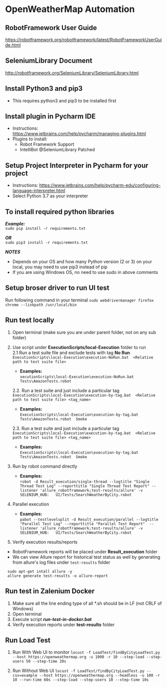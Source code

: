 # OpenWeatherMap Automation
## RobotFramework User Guide
https://robotframework.org/robotframework/latest/RobotFrameworkUserGuide.html

## SeleniumLibrary Document
http://robotframework.org/SeleniumLibrary/SeleniumLibrary.html  


## Install Python3 and pip3
- This requires python3 and pip3 to be installed first 

## Install plugin in Pycharm IDE
- Instructions:  
https://www.jetbrains.com/help/pycharm/managing-plugins.html  
- Plugins to install:
  - Robot Framework Support
  - IntelliBot @SeleniumLibrary Patched

## Setup Project Interpreter in Pycharm for your project
- Instructions: 
https://www.jetbrains.com/help/pycharm-edu/configuring-language-interpreter.html
- Select Python 3.7 as your interpreter

## To install required python libraries 

*__Example:__*     
`sudo pip install -r requirements.txt`

*__OR__*  
`sudo pip3 install -r requirements.txt`  

*__NOTES__*  
- Depends on your OS and how many Python version (2 or 3) on your local, you may need to use pip3 instead of pip
- If you are using Windows OS, no need to use sudo in above comments

## Setup broser driver to run UI test  
Run following command in your terminal 
`sudo webdrivermanager firefox chrome --linkpath /usr/local/bin`


## Run test locally
1. Open terminal (make sure you are under parent folder, not on any sub folder)  
2. Use script under __ExecutionScripts/local-Execution__ folder to run  
    2.1 Run a test suite file and exclude tests with tag __No Run__   
`ExecutionScripts\local-Execution\execution-NoRun.bat  <Relative path to test suite file>`  
    - **Examples:**  
`xecutionScripts\local-Execution\execution-NoRun.bat  Tests\AmazonTests.robot`  

   2.2. Run a test suite and just include a particular tag  
`ExecutionScripts\local-Execution\execution-by-tag.bat  <Relative path to test suite file> <tag_name> `  
    - **Examples:**     
`ExecutionScripts\local-Execution\execution-by-tag.bat  Tests\AmazonTests.robot  Smoke`  
  
  
    2.3. Run a test suite and just include a particular tag    
`ExecutionScripts\local-Execution\execution-by-tag.bat  <Relative path to test suite file> <tag_name> `  
    - **Examples:**     
`ExecutionScripts\local-Execution\execution-by-tag.bat  Tests\AmazonTests.robot  Smoke`

3. Run by robot command directly
    - **Examples:**   
`robot -d Result_execution/single-thread --logtitle "Single Thread Test Log" --reporttitle "Single Thread Test Report" --listener 'allure_robotframework;test-results/allure' -v SELENIUM_HUB:   UI/Tests/SearchWeatherByCity.robot
`

4. Parallel execution 
    - **Examples:**  
`pabot --testlevelsplit -d Result_execution/parallel --logtitle "Parallel Test Log" --reporttitle "Parallel Test Report"  --listener 'allure_robotframework;test-results/allure' -v SELENIUM_HUB:   UI/Tests/SearchWeatherByCity.robot`
  
5. Verify execution results/reports
- RobotFramework reports will be placed under **Result_execution** folder
- We can view Allure report for historical test status as well by generating from allure's log files under `test-results` folder  
```
 sudo apt-get intall allure -y 
 allure generate test-results -o allure-report
```

## Run test in Zalenium Docker
1. Make sure all the line ending type of all *.sh should be in LF (not CRLF of Windows)
2. Open terminal
3. Execute script __*run-test-in-docker.bat*__ 
4. Verify execution reports under **test-results** folder

## Run Load Test
1. Run With Web UI to monitor
`locust -f LoadTest/findByCityLoadTest.py  --host https://openweathermap.org -u 1000 -r 10 --step-load --step-users 50 --step-time 20s`

2. Run Without Web UI
`locust -f LoadTest/findByCityLoadTest.py --csv=example --host https://openweathermap.org --headless -u 100 -r 10 --run-time 60s --step-load --step-users 10 --step-time 10s`